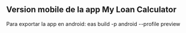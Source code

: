 ## Version mobile de la app My Loan Calculator

Para exportar la app en android: eas build -p android --profile preview
